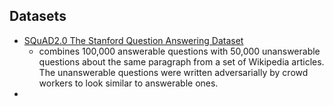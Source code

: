 ## Datasets

- [SQuAD2.0 The Stanford Question Answering Dataset](https://rajpurkar.github.io/SQuAD-explorer/)
  - combines 100,000 answerable questions with 50,000 unanswerable questions about the same paragraph from a set of Wikipedia articles. The unanswerable questions were written adversarially by crowd workers to look similar to answerable ones.
- 